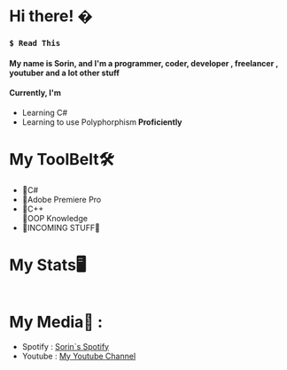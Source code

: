 <h1> Hi there! � </h1>
<h3><code>$ Read This</code></h3>
  <h4>My name is Sorin, and I'm a programmer, coder, developer , freelancer , youtuber and a lot other stuff </h4>
  <h4>Currently, I'm</h4>
  <ul>
    <li>Learning C#</li>
    <li>Learning to use Polyphorphism<strong> Proficiently</strong></li>
  </ul>
<h1> My ToolBelt🛠️ </h1>
<div>
    <ul> 
      <li> 🛑C# </li>
      <li> 🛑Adobe Premiere Pro </li>
      <li> 🛑C++ </LI
      <li> 🛑OOP Knowledge </li>
  <li> 🛑INCOMING STUFF🛑 </li>
  </ul>
</div>

<h1> My Stats🖥 </h1>
<div>
    <ul> 
      <img alt=""  src = "https://github-readme-stats.vercel.app/api?username=SxR28&show_icons=true&theme=Tokio-midnight" />
  </ul>
</div>

<h1> My Media🔮 : </h1>
  <div>
    <ul>
      <li> Spotify : <a href="https://open.spotify.com/user/sorin006730">Sorin`s Spotify</a> </li>
      <li> Youtube : <a href = "https://www.youtube.com/channel/UCP63Cs9W-La046KGMyi5jWw"> My Youtube Channel </a> </li>
    </ul>
  </div>

